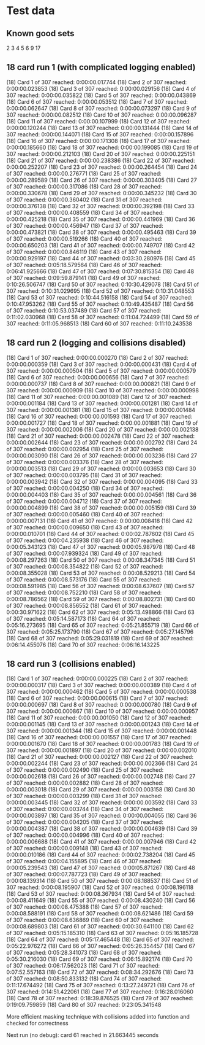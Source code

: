 # Test data

## Known good sets

2
3
4
5
6
9
17

## 18 card run 1 (with complicated logging enabled)

(18) Card 1 of 307 reached: 0:00:00.017744
(18) Card 2 of 307 reached: 0:00:00.023853
(18) Card 3 of 307 reached: 0:00:00.029156
(18) Card 4 of 307 reached: 0:00:00.035822
(18) Card 5 of 307 reached: 0:00:00.043869
(18) Card 6 of 307 reached: 0:00:00.053512
(18) Card 7 of 307 reached: 0:00:00.062647
(18) Card 8 of 307 reached: 0:00:00.073297
(18) Card 9 of 307 reached: 0:00:00.082512
(18) Card 10 of 307 reached: 0:00:00.096287
(18) Card 11 of 307 reached: 0:00:00.107999
(18) Card 12 of 307 reached: 0:00:00.120244
(18) Card 13 of 307 reached: 0:00:00.131444
(18) Card 14 of 307 reached: 0:00:00.144071
(18) Card 15 of 307 reached: 0:00:00.157896
(18) Card 16 of 307 reached: 0:00:00.171308
(18) Card 17 of 307 reached: 0:00:00.185660
(18) Card 18 of 307 reached: 0:00:00.199085
(18) Card 19 of 307 reached: 0:00:00.212103
(18) Card 20 of 307 reached: 0:00:00.225151
(18) Card 21 of 307 reached: 0:00:00.238386
(18) Card 22 of 307 reached: 0:00:00.252207
(18) Card 23 of 307 reached: 0:00:00.264454
(18) Card 24 of 307 reached: 0:00:00.276771
(18) Card 25 of 307 reached: 0:00:00.289589
(18) Card 26 of 307 reached: 0:00:00.303405
(18) Card 27 of 307 reached: 0:00:00.317086
(18) Card 28 of 307 reached: 0:00:00.330678
(18) Card 29 of 307 reached: 0:00:00.345232
(18) Card 30 of 307 reached: 0:00:00.360402
(18) Card 31 of 307 reached: 0:00:00.376138
(18) Card 32 of 307 reached: 0:00:00.392198
(18) Card 33 of 307 reached: 0:00:00.408559
(18) Card 34 of 307 reached: 0:00:00.425218
(18) Card 35 of 307 reached: 0:00:00.441969
(18) Card 36 of 307 reached: 0:00:00.456947
(18) Card 37 of 307 reached: 0:00:00.473821
(18) Card 38 of 307 reached: 0:00:00.495463
(18) Card 39 of 307 reached: 0:00:00.519266
(18) Card 40 of 307 reached: 0:00:00.650203
(18) Card 41 of 307 reached: 0:00:00.749707
(18) Card 42 of 307 reached: 0:00:00.846119
(18) Card 43 of 307 reached: 0:00:00.929197
(18) Card 44 of 307 reached: 0:03:30.280976
(18) Card 45 of 307 reached: 0:05:18.579564
(18) Card 46 of 307 reached: 0:06:41.925666
(18) Card 47 of 307 reached: 0:07:30.815354
(18) Card 48 of 307 reached: 0:09:59.879141
(18) Card 49 of 307 reached: 0:10:26.506747
(18) Card 50 of 307 reached: 0:10:30.429078
(18) Card 51 of 307 reached: 0:10:31.029695
(18) Card 52 of 307 reached: 0:10:31.048553
(18) Card 53 of 307 reached: 0:10:44.516158
(18) Card 54 of 307 reached: 0:10:47.953262
(18) Card 55 of 307 reached: 0:10:49.435487
(18) Card 56 of 307 reached: 0:10:53.037489
(18) Card 57 of 307 reached: 0:11:02.030968
(18) Card 58 of 307 reached: 0:11:04.724499
(18) Card 59 of 307 reached: 0:11:05.968513
(18) Card 60 of 307 reached: 0:11:10.243538

## 18 card run 2 (logging and collisions disabled)

(18) Card 1 of 307 reached: 0:00:00.000270
(18) Card 2 of 307 reached: 0:00:00.000359
(18) Card 3 of 307 reached: 0:00:00.000431
(18) Card 4 of 307 reached: 0:00:00.000504
(18) Card 5 of 307 reached: 0:00:00.000579
(18) Card 6 of 307 reached: 0:00:00.000656
(18) Card 7 of 307 reached: 0:00:00.000737
(18) Card 8 of 307 reached: 0:00:00.000821
(18) Card 9 of 307 reached: 0:00:00.000909
(18) Card 10 of 307 reached: 0:00:00.000998
(18) Card 11 of 307 reached: 0:00:00.001089
(18) Card 12 of 307 reached: 0:00:00.001184
(18) Card 13 of 307 reached: 0:00:00.001281
(18) Card 14 of 307 reached: 0:00:00.001381
(18) Card 15 of 307 reached: 0:00:00.001484
(18) Card 16 of 307 reached: 0:00:00.001593
(18) Card 17 of 307 reached: 0:00:00.001727
(18) Card 18 of 307 reached: 0:00:00.001881
(18) Card 19 of 307 reached: 0:00:00.002006
(18) Card 20 of 307 reached: 0:00:00.002138
(18) Card 21 of 307 reached: 0:00:00.002478
(18) Card 22 of 307 reached: 0:00:00.002644
(18) Card 23 of 307 reached: 0:00:00.002792
(18) Card 24 of 307 reached: 0:00:00.002954
(18) Card 25 of 307 reached: 0:00:00.003090
(18) Card 26 of 307 reached: 0:00:00.003236
(18) Card 27 of 307 reached: 0:00:00.003376
(18) Card 28 of 307 reached: 0:00:00.003513
(18) Card 29 of 307 reached: 0:00:00.003653
(18) Card 30 of 307 reached: 0:00:00.003795
(18) Card 31 of 307 reached: 0:00:00.003942
(18) Card 32 of 307 reached: 0:00:00.004095
(18) Card 33 of 307 reached: 0:00:00.004250
(18) Card 34 of 307 reached: 0:00:00.004403
(18) Card 35 of 307 reached: 0:00:00.004561
(18) Card 36 of 307 reached: 0:00:00.004712
(18) Card 37 of 307 reached: 0:00:00.004899
(18) Card 38 of 307 reached: 0:00:00.005159
(18) Card 39 of 307 reached: 0:00:00.005460
(18) Card 40 of 307 reached: 0:00:00.007131
(18) Card 41 of 307 reached: 0:00:00.008418
(18) Card 42 of 307 reached: 0:00:00.009650
(18) Card 43 of 307 reached: 0:00:00.010701
(18) Card 44 of 307 reached: 0:00:02.787602
(18) Card 45 of 307 reached: 0:00:04.235938
(18) Card 46 of 307 reached: 0:00:05.343123
(18) Card 47 of 307 reached: 0:00:05.987978
(18) Card 48 of 307 reached: 0:00:07.939324
(18) Card 49 of 307 reached: 0:00:08.297263
(18) Card 50 of 307 reached: 0:00:08.347345
(18) Card 51 of 307 reached: 0:00:08.354822
(18) Card 52 of 307 reached: 0:00:08.355028
(18) Card 53 of 307 reached: 0:00:08.529213
(18) Card 54 of 307 reached: 0:00:08.573176
(18) Card 55 of 307 reached: 0:00:08.591985
(18) Card 56 of 307 reached: 0:00:08.637607
(18) Card 57 of 307 reached: 0:00:08.752210
(18) Card 58 of 307 reached: 0:00:08.786562
(18) Card 59 of 307 reached: 0:00:08.802731
(18) Card 60 of 307 reached: 0:00:08.856552
(18) Card 61 of 307 reached: 0:00:30.971622
(18) Card 62 of 307 reached: 0:05:13.498866
(18) Card 63 of 307 reached: 0:05:14.587173
(18) Card 64 of 307 reached: 0:05:16.273695
(18) Card 65 of 307 reached: 0:05:21.855719
(18) Card 66 of 307 reached: 0:05:25.173790
(18) Card 67 of 307 reached: 0:05:27.145796
(18) Card 68 of 307 reached: 0:05:29.031819
(18) Card 69 of 307 reached: 0:06:14.455076
(18) Card 70 of 307 reached: 0:06:16.143225

## 18 card run 3 (collisions enabled)

(18) Card 1 of 307 reached: 0:00:00.000225
(18) Card 2 of 307 reached: 0:00:00.000317
(18) Card 3 of 307 reached: 0:00:00.000389
(18) Card 4 of 307 reached: 0:00:00.000462
(18) Card 5 of 307 reached: 0:00:00.000538
(18) Card 6 of 307 reached: 0:00:00.000615
(18) Card 7 of 307 reached: 0:00:00.000697
(18) Card 8 of 307 reached: 0:00:00.000780
(18) Card 9 of 307 reached: 0:00:00.000867
(18) Card 10 of 307 reached: 0:00:00.000957
(18) Card 11 of 307 reached: 0:00:00.001050
(18) Card 12 of 307 reached: 0:00:00.001145
(18) Card 13 of 307 reached: 0:00:00.001243
(18) Card 14 of 307 reached: 0:00:00.001344
(18) Card 15 of 307 reached: 0:00:00.001448
(18) Card 16 of 307 reached: 0:00:00.001557
(18) Card 17 of 307 reached: 0:00:00.001670
(18) Card 18 of 307 reached: 0:00:00.001783
(18) Card 19 of 307 reached: 0:00:00.001897
(18) Card 20 of 307 reached: 0:00:00.002010
(18) Card 21 of 307 reached: 0:00:00.002127
(18) Card 22 of 307 reached: 0:00:00.002244
(18) Card 23 of 307 reached: 0:00:00.002366
(18) Card 24 of 307 reached: 0:00:00.002490
(18) Card 25 of 307 reached: 0:00:00.002618
(18) Card 26 of 307 reached: 0:00:00.002748
(18) Card 27 of 307 reached: 0:00:00.002882
(18) Card 28 of 307 reached: 0:00:00.003018
(18) Card 29 of 307 reached: 0:00:00.003158
(18) Card 30 of 307 reached: 0:00:00.003299
(18) Card 31 of 307 reached: 0:00:00.003445
(18) Card 32 of 307 reached: 0:00:00.003592
(18) Card 33 of 307 reached: 0:00:00.003744
(18) Card 34 of 307 reached: 0:00:00.003897
(18) Card 35 of 307 reached: 0:00:00.004055
(18) Card 36 of 307 reached: 0:00:00.004205
(18) Card 37 of 307 reached: 0:00:00.004387
(18) Card 38 of 307 reached: 0:00:00.004639
(18) Card 39 of 307 reached: 0:00:00.004996
(18) Card 40 of 307 reached: 0:00:00.006688
(18) Card 41 of 307 reached: 0:00:00.007946
(18) Card 42 of 307 reached: 0:00:00.009148
(18) Card 43 of 307 reached: 0:00:00.010186
(18) Card 44 of 307 reached: 0:00:02.738204
(18) Card 45 of 307 reached: 0:00:04.155895
(18) Card 46 of 307 reached: 0:00:05.239543
(18) Card 47 of 307 reached: 0:00:05.871267
(18) Card 48 of 307 reached: 0:00:07.787723
(18) Card 49 of 307 reached: 0:00:08.139314
(18) Card 50 of 307 reached: 0:00:08.188537
(18) Card 51 of 307 reached: 0:00:08.195907
(18) Card 52 of 307 reached: 0:00:08.196118
(18) Card 53 of 307 reached: 0:00:08.367934
(18) Card 54 of 307 reached: 0:00:08.411649
(18) Card 55 of 307 reached: 0:00:08.430240
(18) Card 56 of 307 reached: 0:00:08.475388
(18) Card 57 of 307 reached: 0:00:08.588191
(18) Card 58 of 307 reached: 0:00:08.621486
(18) Card 59 of 307 reached: 0:00:08.636869
(18) Card 60 of 307 reached: 0:00:08.689803
(18) Card 61 of 307 reached: 0:00:30.641100
(18) Card 62 of 307 reached: 0:05:15.185310
(18) Card 63 of 307 reached: 0:05:16.185728
(18) Card 64 of 307 reached: 0:05:17.465448
(18) Card 65 of 307 reached: 0:05:22.976272
(18) Card 66 of 307 reached: 0:05:26.354457
(18) Card 67 of 307 reached: 0:05:28.341073
(18) Card 68 of 307 reached: 0:05:30.216030
(18) Card 69 of 307 reached: 0:06:15.892174
(18) Card 70 of 307 reached: 0:06:17.562023
(18) Card 71 of 307 reached: 0:07:52.557163
(18) Card 72 of 307 reached: 0:08:34.292676
(18) Card 73 of 307 reached: 0:08:50.833132
(18) Card 74 of 307 reached: 0:11:17.674492
(18) Card 75 of 307 reached: 0:13:27.249721
(18) Card 76 of 307 reached: 0:14:51.422061
(18) Card 77 of 307 reached: 0:16:28.016060
(18) Card 78 of 307 reached: 0:18:39.876525
(18) Card 79 of 307 reached: 0:19:09.759859
(18) Card 80 of 307 reached: 0:23:05.341548

More efficient masking technique with collisions added into function and checked for correctness

Next run (no debug): card 61 reached in 21.663445 seconds
